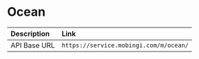 # Ocean

| Description | Link |
| :--- | :--- |
| API Base URL | `https://service.mobingi.com/m/ocean/` |
